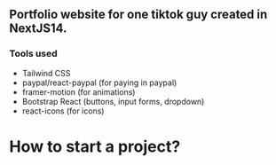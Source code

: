 ## Portfolio website for one tiktok guy created in NextJS14. 

### Tools used
- Tailwind CSS
- paypal/react-paypal (for paying in paypal)
- framer-motion (for animations)
- Bootstrap React (buttons, input forms, dropdown)
- react-icons (for icons)

    
# How to start a project? 
